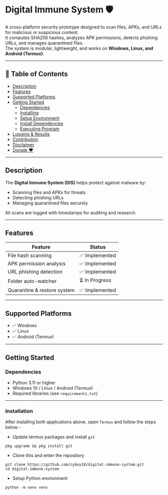 # Digital Immune System 🛡️

A cross-platform security prototype designed to scan files, APKs, and URLs for malicious or suspicious content.  
It computes SHA256 hashes, analyzes APK permissions, detects phishing URLs, and manages quarantined files.  
The system is modular, lightweight, and works on **Windows, Linux, and Android (Termux)**.

---

## 📑 Table of Contents
- [Description](#description)
- [Features](#features)
- [Supported Platforms](#supported-platforms)
- [Getting Started](#getting-started)
  - [Dependencies](#dependencies)
  - [Installing](#installing)
  - [Setup Environment](#setup-environment)
  - [Install Dependencies](#install-dependencies)
  - [Executing Program](#executing-program)
- [Logging & Results](#logging--results)
- [Contribution](#contribution)
- [Disclaimer](#disclaimer)
- [Donate ❤️](#donate-️)

---

## Description

The **Digital Immune System (DIS)** helps protect against malware by:  
- Scanning files and APKs for threats  
- Detecting phishing URLs  
- Managing quarantined files securely  

All scans are logged with timestamps for auditing and research.

---

## Features

| Feature                     | Status         |
|------------------------------|----------------|
| File hash scanning           | ✅ Implemented |
| APK permission analysis      | ✅ Implemented |
| URL phishing detection       | ✅ Implemented |
| Folder auto-watcher          | ⏳ In Progress |
| Quarantine & restore system  | ✅ Implemented |

---

## Supported Platforms

- ✅ Windows  
- ✅ Linux  
- ✅ Android (Termux)

---

## Getting Started

### Dependencies

* Python 3.11 or higher  
* Windows 10 / Linux / Android (Termux)  
* Required libraries (see `requirements.txt`)

---

### Installation

After installing both applications above, open `Termux` and follow the steps below -

- Update termux packages and install `git`
```
pkg upgrade && pkg install git
```
- Clone this and enter the repository
```
git clone https://github.com/cyboy18/digital-immune-system.git
cd digital-immune-system
```
- Setup Python environment
```
python -m venv venv
```
